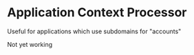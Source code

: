 # Application Context Processor

Useful for applications which use subdomains for "accounts"

Not yet working
